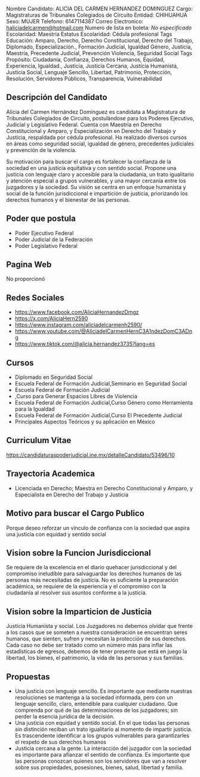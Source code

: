 Nombre Candidato: ALICIA DEL CARMEN HERNANDEZ DOMINGUEZ
Cargo: Magistraturas de Tribunales Colegiados de Circuito
Entidad: CHIHUAHUA
Sexo: MUJER
Telefono: 6147114387
Correo Electronico: haliciadelcarmen@hotmail.com
Numero de lista en boleta: *No especificado*
Escolaridad: Maestría
Estatus Escolaridad: Cédula profesional
Tags Educación: Amparo, Derecho, Derecho Constitucional, Derecho del Trabajo, Diplomado, Especialización., Formación Judicial, Igualdad Género, Justicia, Maestría, Precedente Judicial, Prevención Violencia, Seguridad Social
Tags Propósito: Ciudadanía, Confianza, Derechos Humanos, Equidad, Experiencia, Igualdad., Justicia, Justicia Cercana, Justicia Humanista, Justicia Social, Lenguaje Sencillo, Libertad, Patrimonio, Protección, Resolución, Servidores Públicos, Transparencia, Vulnerabilidad


## Descripción del Candidato 

Alicia del Carmen Hernández Domínguez es candidata a Magistratura de Tribunales Colegiados de Circuito, postulándose para los Poderes Ejecutivo, Judicial y Legislativo Federal. Cuenta con Maestría en Derecho Constitucional y Amparo, y Especialización en Derecho del Trabajo y Justicia, respaldada por cédula profesional. Ha realizado diversos cursos en áreas como seguridad social, igualdad de género, precedentes judiciales y prevención de la violencia.

Su motivación para buscar el cargo es fortalecer la confianza de la sociedad en una justicia equitativa y con sentido social. Propone una justicia con lenguaje claro y accesible para la ciudadanía, un trato igualitario y atención especial a grupos vulnerables, y una mayor cercanía entre los juzgadores y la sociedad. Su visión se centra en un enfoque humanista y social de la función jurisdiccional e impartición de justicia, priorizando los derechos humanos y el bienestar de las personas.


## Poder que postula

- Poder Ejecutivo Federal
- Poder Judicial de la Federación
- Poder Legislativo Federal


## Pagina Web

No proporcionó


## Redes Sociales

- https://www.facebook.com/AliciaHernandezDmgz
- https://x.com/AliciaHern2590
- https://www.instagram.com/aliciadelcarmenh2590/
- https://www.youtube.com/@AliciadelCarmenHernC3A1ndezDomC3ADng
- https://www.tiktok.com/@alicia.hernandez3735?lang=es


## Cursos

- Diplomado en Seguridad Social
- Escuela Federal de Formación Judicial,Seminario en Seguridad Social
- Escuela Federal de Formación Judicial
- ,Curso para Generar Espacios Libres de Violencia
- Escuela Federal de Formación Judicial,Curso Género como Herramienta para la Igualdad
- Escuela Federal de Formación Judicial,Curso El Precedente Judicial
- Principales Aspectos Teóricos y su aplicación en México


## Curriculum Vitae

https://candidaturaspoderjudicial.ine.mx/detalleCandidato/53496/10


## Trayectoria Academica

- Licenciada en Derecho; Maestra en Derecho Constitucional y Amparo, y Especialista en Derecho del Trabajo y Justicia


## Motivo para buscar el Cargo Publico

Porque deseo reforzar un vínculo de confianza con la sociedad que aspira una justicia con equidad y sentido social


## Vision sobre la Funcion Jurisdiccional

Se requiere de la excelencia en el diario quehacer jurisdiccional y del compromiso ineludible para salvaguardar los derechos humanos de las personas más necesitadas de justicia. No es suficiente la preparación académica, se requiere de la experiencia y el compromiso con la ciudadanía al resolver sus asuntos conforme a la justicia.


## Vision sobre la Imparticion de Justicia

Justicia Humanista y social. Los Juzgadores no debemos olvidar que frente a los casos que se someten a nuestra consideración se encuentran seres humanos, que sienten, sufren y necesitan la protección de sus derechos. Cada caso no debe ser tratado como un número más para inflar las estadísticas de egresos, debemos de tener presente que está en juego la libertad, los bienes, el patrimonio, la vida de las personas y sus familias.


## Propuestas

- Una justicia con lenguaje sencillo. Es importante que mediante nuestras resoluciones se mantenga a la sociedad informada, pero con un lenguaje sencillo, claro, entendible para cualquier ciudadano. Que comprenda por qué de las determinaciones de los juzgadores; sin perder la esencia jurídica de la decisión.
- Una justicia con equidad y sentido social. En el que todas las personas sin distinción reciban un trato igualitario al momento de impartir justicia. Es trascendente identificar a los grupos vulnerables para garantizarles el respeto de sus derechos humanos
- Justicia cercana a la gente. La interacción del juzgador con la sociedad es importante para afianzar el sentido de confianza. Es importante que las personas conozcan quienes son los servidores que van a resolver sobre sus propiedades, posesiones, bienes, salud, libertad y familia.

